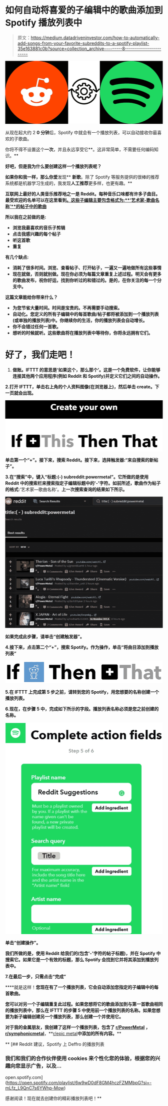 # 如何自动将喜爱的子编辑中的歌曲添加到 Spotify 播放列表中

> 原文：<https://medium.datadriveninvestor.com/how-to-automatically-add-songs-from-your-favorite-subreddits-to-a-spotify-playlist-35e163881c0b?source=collection_archive---------8----------------------->

![](img/76129140aa484dc0314cd046fd0a8066.png)

从现在起大约 2 **0 分钟**后，Spotify 中就会有一个播放列表，可以自动接收你最喜欢的子歌曲。

你将不得不设置这个**一次**，并且永远享受它**。这非常简单，不需要任何编码知识。**

**好吧，但是我为什么要创建这样一个播放列表呢？**

**如果你和我一样，那么你爱**发现** **新歌**。除了 Spotify 等服务提供的很棒的推荐系统都是机器学习生成的，我发现**人工推荐**更多样，也更有趣。**

**互联网上最好的人类音乐推荐地之一是 Reddit。每种音乐口味都有许多子曲目。最受欢迎的名单可以在这里看到[。这些子编辑主要包含格式为:**‘艺术家-歌曲名称’**的帖子中的歌曲](https://www.reddit.com/r/Music/comments/1c9shq/largest_music_subreddits_by_subscribers/)**

**所以我在之前做的是:**

*   **浏览我最喜欢的音乐子剪辑**
*   **点击我感兴趣的每个帖子**
*   **听这首歌**
*   **重复**

**有几个缺点:**

*   **消耗了很多时间。浏览、查看帖子、打开帖子，一遍又一遍地做所有这些事情**
*   **现在就做，否则就别做。现在你必须为每篇文章重复上述过程。明天会有更多的歌曲发布，祝你好运，找到你听过的和错过的。是的，在你关注的每一个分支中。**

**这篇文章能给你带来什么？**

*   **为您节省大量时间。时间是宝贵的。不再需要手动搜索。**
*   **自动化。您定义的所有子编辑中的每首歌曲/帖子都将被添加到一个播放列表(或单独的播放列表)中。你继续你的生活，你的播放列表会自动增长。**
*   **你不会错过任何一首歌。**
*   **想听的时候就听。这些歌曲将在播放列表中等待你，你将永远拥有它们。**

# **好了，我们走吧！**

1.  **做账。IFTTT 的意思是‘如果这个，那么那个’。这是一个免费软件，让你能够连接其他两个应用程序(例如 Reddit 和 Spotify)并定义它们之间的自动操作。**

**2.打开 IFTTT，单击右上角的个人资料图像(在浏览器上)，然后单击 create。下一页就会出现。**

**![](img/840fda1e0e25584069ec161bbcf19f87.png)**

**单击第一个“+”。接下来，搜索 Reddit。接下来，选择触发器:“来自搜索的新帖子”。**

**3.在“搜索”中，键入“标题:(-) subreddit:powermetal”。它所做的是使用 Reddit 中的搜索栏来搜索指定子编辑标题中的'-'字符。如前所述，歌曲作为帖子的格式:**‘艺术家—歌曲名称’。**上一次搜索查询的结果如下所示。**

**![](img/313fd86dd7d6c82b78d9f89eecc2e429.png)**

**如果完成此步骤，请单击“创建触发器”。**

**4.接下来，点击第二个“+”，搜索 Spotify。作为操作，单击“将曲目添加到播放列表”**

**![](img/89dfc48d18a9002ca31e4e5444eb4d15.png)**

**5.在 IFTTT 上完成第 5 步之前，请转到您的 Spotify，用您想要的名称创建一个播放列表。**

**6.现在，在步骤 5 中，完成如下所示的字段。播放列表名称必须是您之前创建的名称。**

**![](img/b60f7a099c9c0d482b31b0076c666e38.png)**

**单击“创建操作”。**

**我们所做的是，使用 Reddit 给我们的(包含'-'字符的帖子标题)，并在 Spotify 中搜索它。如果它是一个有效的标题，那么 Spotify 会找到它并将其添加到播放列表中。**

**7.在最后一步，只需点击“完成”**

****就是这样！**您现在有了一个播放列表，它会自动添加您指定的子编辑中的每首歌曲。**

**您可以对另一个子编辑重复此过程。如果您想将它的歌曲添加到与第一首歌曲相同的播放列表中，那么在 IFTTT 的步骤 5 中使用前一个播放列表的名称。如果您想要为新子编辑创建另一个播放列表，那么创建一个并使用它。**

**对于我的金属朋友，我创建了这样一个播放列表，包含了 [**r/PowerMetal**](https://www.reddit.com/r/PowerMetal/) **，**[**r/symphonicmetal**](https://www.reddit.com/r/symphonicmetal/)**，**[r/epic metal](https://www.reddit.com/r/epicmetal/)**中添加的所有内容。****

**[](https://open.spotify.com/playlist/6w9wD0dF8GM4hczFZMMbpG?si=-mLfz_L9QnC7s6YWhp-Mow) [## Reddit 建议，Spotify 上 Deffro 的播放列表

### 我们和我们的合作伙伴使用 cookies 来个性化您的体验，根据您的兴趣向您显示广告，以及…

open.spotify.com](https://open.spotify.com/playlist/6w9wD0dF8GM4hczFZMMbpG?si=-mLfz_L9QnC7s6YWhp-Mow) 

感谢阅读！现在就去创建你的精彩播放列表吧！**